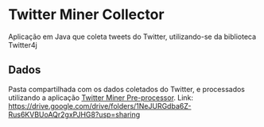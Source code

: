 # Twitter Miner Collector
Aplicação em Java que coleta tweets do Twitter, utilizando-se da biblioteca Twitter4j

## Dados

Pasta compartilhada com os dados coletados do Twitter, e processados utilizando a aplicação [Twitter Miner Pre-processor](https://github.com/CaioMelo8/twitter-miner-preprocessor).
Link: https://drive.google.com/drive/folders/1NeJURGdba6Z-Rus6KVBUoAQr2gxPJHG8?usp=sharing

